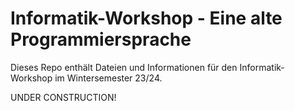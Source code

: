 # Informatik-Workshop - Eine alte Programmiersprache

Dieses Repo enthält Dateien und Informationen für den Informatik-Workshop im Wintersemester 23/24.

UNDER CONSTRUCTION!
